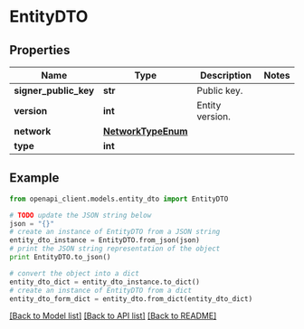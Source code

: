 # EntityDTO


## Properties

Name | Type | Description | Notes
------------ | ------------- | ------------- | -------------
**signer_public_key** | **str** | Public key. | 
**version** | **int** | Entity version. | 
**network** | [**NetworkTypeEnum**](NetworkTypeEnum.md) |  | 
**type** | **int** |  | 

## Example

```python
from openapi_client.models.entity_dto import EntityDTO

# TODO update the JSON string below
json = "{}"
# create an instance of EntityDTO from a JSON string
entity_dto_instance = EntityDTO.from_json(json)
# print the JSON string representation of the object
print EntityDTO.to_json()

# convert the object into a dict
entity_dto_dict = entity_dto_instance.to_dict()
# create an instance of EntityDTO from a dict
entity_dto_form_dict = entity_dto.from_dict(entity_dto_dict)
```
[[Back to Model list]](../README.md#documentation-for-models) [[Back to API list]](../README.md#documentation-for-api-endpoints) [[Back to README]](../README.md)


